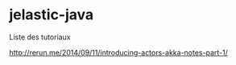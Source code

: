 jelastic-java
=============

Liste des tutoriaux

http://rerun.me/2014/09/11/introducing-actors-akka-notes-part-1/
